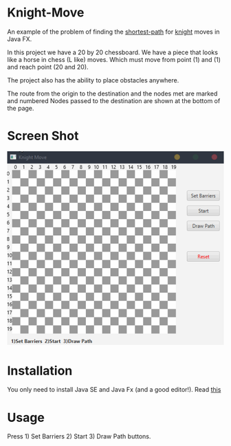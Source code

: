 # Knight-Move
An example of the problem of finding the [shortest-path](https://en.wikipedia.org/wiki/Shortest_path_problem) for [knight](https://en.wikipedia.org/wiki/Knight_(chess)) moves in Java FX.

In this project we have a 20 by 20 chessboard. We have a piece that looks like a horse in chess (L like)
moves. Which must move from point (1) and (1) and reach point (20 and 20).

The project also has the ability to place obstacles anywhere.

The route from the origin to the destination and the nodes met are marked and numbered
Nodes passed to the destination are shown at the bottom of the page.

# Screen Shot
![Video Usage](https://github.com/ali449/Knight-Move/blob/main/shots.gif)

# Installation
You only need to install Java SE and Java Fx (and a good editor!). Read [this](https://openjfx.io/openjfx-docs/)

# Usage
Press 1) Set Barriers 2) Start 3) Draw Path buttons.
